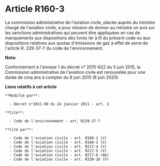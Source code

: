 # Article R160-3

La commission administrative de l'aviation civile, placée auprès du ministre chargé de l'aviation civile, a pour mission de
donner au ministre un avis sur les sanctions administratives qui peuvent être appliquées en cas de manquements aux
dispositions des livres Ier à III du présent code ou aux dispositions relatives aux quotas d'émissions de gaz à effet de
serre de l'article R. 229-37-7 du code de l'environnement.

**Nota:**

Conformément à l'annexe 1 du décret n° 2015-622 du 5 juin 2015, la Commission administrative de l'aviation civile est
renouvelée pour une durée de cinq ans à compter du 8 juin 2015 (8 juin 2020).

**Liens relatifs à cet article**

	**Modifié par**:

	  - Décret n°2011-90 du 24 janvier 2011 - art. 2

	**Cite**:

	  - Code de l'environnement - art. R229-37-7

	**Cité par**:

	  - Code de l'aviation civile - art. R160-1 (V)
	  - Code de l'aviation civile - art. R160-2 (V)
	  - Code de l'aviation civile - art. R217-4 (V)
	  - Code de l'aviation civile - art. R217-5 (V)
	  - Code de l'aviation civile - art. R217-6 (Ab)
	  - Code de l'aviation civile - art. R330-20 (V)
